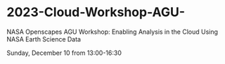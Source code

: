 # 2023-Cloud-Workshop-AGU-
NASA Openscapes AGU Workshop: Enabling Analysis in the Cloud Using NASA Earth Science Data

Sunday, December 10 from 13:00-16:30
